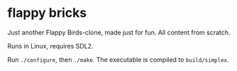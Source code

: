 # flappy bricks

Just another Flappy Birds-clone, made just for fun. All content from scratch.

Runs in Linux, requires SDL2.

Run `./configure`, then `./make`. The executable is compiled to `build/simplex`.

